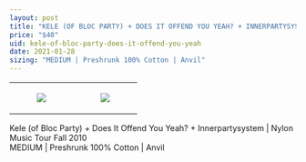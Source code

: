 ```yaml
---
layout: post
title: "KELE (OF BLOC PARTY) + DOES IT OFFEND YOU YEAH? + INNERPARTYSYSTEM"
price: "$40"
uid: kele-of-bloc-party-does-it-offend-you-yeah
date: 2021-01-28
sizing: "MEDIUM | Preshrunk 100% Cotton | Anvil"
---
```




<table style="width:100%;"><tr><td style="vertical-align:top;">
      <figure class="tmblr-full" data-orig-height="2048" data-orig-width="1365" data-orig-src="https://concertshirts.netlify.app/shirts/0344/0344-01.jpg"><img src="https://64.media.tumblr.com/438914dd22574c3aa6a63235787e8e55/7ab5afe103c07750-04/s540x810/ccf59feb20eca0658ac08fe595c414edbce3aa05.jpg" data-orig-height="2048" data-orig-width="1365" data-orig-src="https://concertshirts.netlify.app/shirts/0344/0344-01.jpg"/></figure></td>
    <td style="vertical-align:top;">
      <figure class="tmblr-full" data-orig-height="2048" data-orig-width="1365" data-orig-src="https://concertshirts.netlify.app/shirts/0344/0344-02.jpg"><img src="https://64.media.tumblr.com/5445ce6abb45b40bbbaca5fbacb48489/7ab5afe103c07750-9d/s540x810/0c4e9ecf7db10322e404c400f65f11f6163090b5.jpg" data-orig-height="2048" data-orig-width="1365" data-orig-src="https://concertshirts.netlify.app/shirts/0344/0344-02.jpg"/></figure></td>
  </tr></table><p>
  Kele (of Bloc Party) + Does It Offend You Yeah? + Innerpartysystem | Nylon Music Tour Fall 2010<br/>MEDIUM | Preshrunk 100% Cotton | Anvil
</p>

